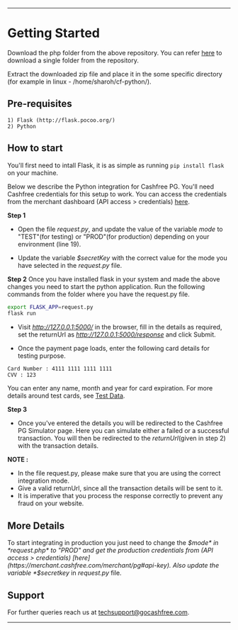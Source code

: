 *****************************************************************************************

# Getting Started

Download the php folder from the above repository. You can refer [here](https://stackoverflow.com/questions/7106012/download-a-single-folder-or-directory-from-a-github-repo) to download a single folder from the repository.

Extract the downloaded zip file and place it in the some specific directory (for example in linux - /home/sharoh/cf-python/). 

## Pre-requisites

```
1) Flask (http://flask.pocoo.org/)
2) Python

```

## How to start
You'll first need to intall Flask, it is as simple as running `pip install flask` on your machine. 

Below we describe the Python integration for Cashfree PG. You'll need Cashfree credentials for this setup to work. You can access the credentials from the merchant dashboard (API access > credentials) [here](https://test.gocashfree.com/merchant/pg#api-key).

**Step 1**

  - Open the file *request.py*, and update the value of the variable *mode* to "TEST"(for testing) or "PROD"(for production) depending on your environment (line 19).

  - Update the variable *$secretKey* with the correct value for the mode you have selected in the *request.py* file.

**Step 2**
  Once you have installed flask in your system and made the above changes you need to start the python application.
  Run the following commands from the folder where you have the request.py file.  
  ```bash
  export FLASK_APP=request.py
  flask run
  ```
  - Visit *http://127.0.0.1:5000/* in the browser, fill in the details as required, set the returnUrl as *http://127.0.0.1:5000/response* and click Submit.

  - Once the payment page loads, enter the following card details for testing purpose. 
  
  ```
  Card Number : 4111 1111 1111 1111
  CVV : 123
  ```
  You can enter any name, month and year for card expiration. For more details around test cards, see [Test Data](https://docs.cashfree.com/docs/resources/#test-data).

**Step 3**

  - Once you've entered the details you will be redirected to the Cashfree PG Simulator page. Here you can simulate either a failed or a successful transaction. You will then be redirected to the *returnUrl*(given in step 2) with the transaction details.

**NOTE :** 

- In the file request.py, please make sure that you are using the correct integration mode. 
- Give a valid returnUrl, since all the transaction details will be sent to it.
- It is imperative that you process the response correctly to prevent any fraud on your website. 

## More Details

To start integrating in production you just need to change the *$mode* in *request.php* to "PROD" and get the production credentials from (API access > credentials) [here](https://merchant.cashfree.com/merchant/pg#api-key). Also update the variable *$secretkey* in *request.py* file.


## Support

For further queries reach us at [techsupport@gocashfree.com](techsupport@gocashfree.com). 

*****************************************************************************************
